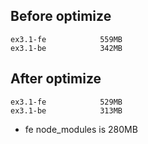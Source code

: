 ## Before optimize
```shell script
ex3.1-fe            559MB
ex3.1-be            342MB
``` 

## After optimize
```shell script
ex3.1-fe            529MB
ex3.1-be            313MB
```
* fe node_modules is 280MB